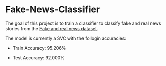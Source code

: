 # Fake-News-Classifier

The goal of this project is to train a classifier to classify fake and real news stories from the [Fake and real news dataset](https://www.kaggle.com/clmentbisaillon/fake-and-real-news-dataset).

The model is currently a SVC with the follogin accuracies:

* Train Accuracy: 95.206%

* Test Accuracy: 92.000%
